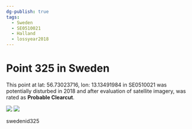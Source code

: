 ```yaml
---
dg-publish: true
tags:
  - Sweden
  - SE0510021
  - Halland
  - lossyear2018
---
```


# Point 325 in Sweden

This point at lat: 56.73023716, lon: 13.13491984 in SE0510021 was potentially disturbed in 2018 and after evaluation of satellite imagery, was rated as **Probable Clearcut**.

<div class='juxtapose' data-showcredits='false'>
<img src='https://baserow-backend-production20240528124524339000000001.s3.amazonaws.com/user_files/OZdmpDI8XcgFuDutYInTe0Wwk6vVCB4D_ac603fc227e0a4312e6bc50deb3a6fabb280757db804c189b28486349c370156.png' data-label='July 2017' />
<img src='https://baserow-backend-production20240528124524339000000001.s3.amazonaws.com/user_files/e4by1JiPGVKXVOrj8ILWiQIrxuf2x0TK_757bd94d8f5b11de69b8acc7ee4974ca10d5f095c7e65a32bee874166ad1bd78.png' data-label='August 2020' />
</div>

swedenid325